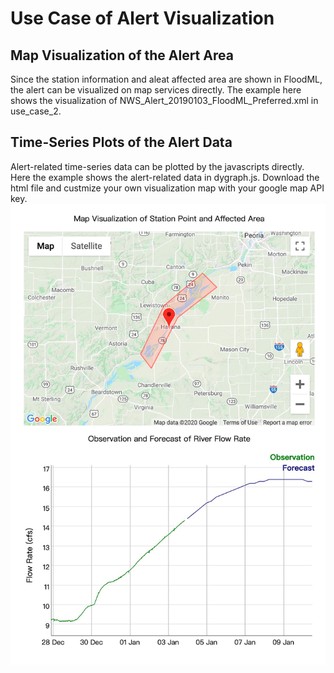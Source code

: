 # Use Case of Alert Visualization

## Map Visualization of the Alert Area
Since the station information and aleat affected area are shown in FloodML, the alert can be visualized on map services directly. The example here shows the visualization of NWS_Alert_20190103_FloodML_Preferred.xml in use_case_2.

## Time-Series Plots of the Alert Data
Alert-related time-series data can be plotted by the javascripts directly. Here the example shows the alert-related data in dygraph.js.
Download the html file and custmize your own visualization map with your google map API key.
![vis1](/use_cases/use_case_3_visualization_of_alert/vis_of_alert.jpg)

